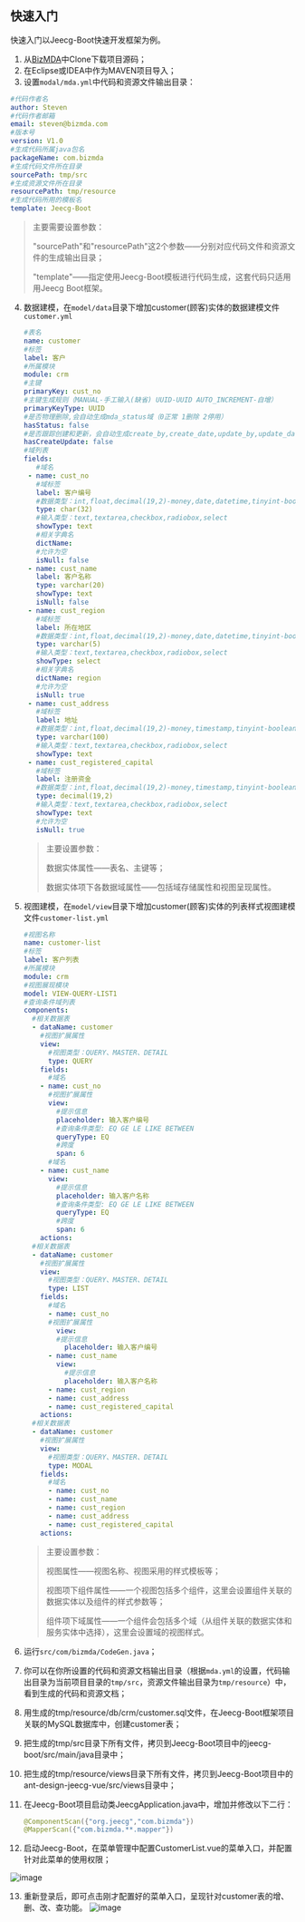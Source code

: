 ## 快速入门
快速入门以Jeecg-Boot快速开发框架为例。

1. 从[BizMDA](https://github.com/szhengye/BizMDA)中Clone下载项目源码；
2. 在Eclipse或IDEA中作为MAVEN项目导入；
3. 设置```modal/mda.yml```中代码和资源文件输出目录：
```yaml
#代码作者名
author: Steven
#代码作者邮箱
email: steven@bizmda.com
#版本号
version: V1.0
#生成代码所属java包名
packageName: com.bizmda
#生成代码文件所在目录
sourcePath: tmp/src
#生成资源文件所在目录
resourcePath: tmp/resource
#生成代码所用的模板名
template: Jeecg-Boot
```
> 主要需要设置参数：
>
> "sourcePath"和"resourcePath"这2个参数——分别对应代码文件和资源文件的生成输出目录；
>
> "template"——指定使用Jeecg-Boot模板进行代码生成，这套代码只适用用Jeecg Boot框架。
4. 数据建模，在`model/data`目录下增加customer(顾客)实体的数据建模文件`customer.yml`

   ```yaml
   #表名
   name: customer
   #标签
   label: 客户
   #所属模块
   module: crm
   #主键
   primaryKey: cust_no
   #主键生成规则（MANUAL-手工输入(缺省) UUID-UUID AUTO_INCREMENT-自增）
   primaryKeyType: UUID
   #是否物理删除,会自动生成mda_status域（0正常 1删除 2停用）
   hasStatus: false
   #是否跟踪创建和更新，会自动生成create_by,create_date,update_by,update_date
   hasCreateUpdate: false
   #域列表
   fields:
      #域名
    - name: cust_no
      #域标签
      label: 客户编号
      #数据类型：int,float,decimal(19,2)-money,date,datetime,tinyint-boolean,varchar(100),char(10),blob
      type: char(32)
      #输入类型：text,textarea,checkbox,radiobox,select
      showType: text
      #相关字典名
      dictName:
      #允许为空
      isNull: false
    - name: cust_name
      label: 客户名称
      type: varchar(20)
      showType: text
      isNull: false
    - name: cust_region
      #域标签
      label: 所在地区
      #数据类型：int,float,decimal(19,2)-money,date,datetime,tinyint-boolean,varchar(100),char(10),blob
      type: varchar(5)
      #输入类型：text,textarea,checkbox,radiobox,select
      showType: select
      #相关字典名
      dictName: region
      #允许为空
      isNull: true
    - name: cust_address
      #域标签
      label: 地址
      #数据类型：int,float,decimal(19,2)-money,timestamp,tinyint-boolean,varchar(100),char(10),blob
      type: varchar(100)
      #输入类型：text,textarea,checkbox,radiobox,select
      showType: text
    - name: cust_registered_capital
      #域标签
      label: 注册资金
      #数据类型：int,float,decimal(19,2)-money,timestamp,tinyint-boolean,varchar(100),char(10),blob
      type: decimal(19,2)
      #输入类型：text,textarea,checkbox,radiobox,select
      showType: text
      #允许为空
      isNull: true
   ```

   > 主要设置参数：
   >
   > 数据实体属性——表名、主键等；
   >
   > 数据实体项下各数据域属性——包括域存储属性和视图呈现属性。

5. 视图建模，在`model/view`目录下增加customer(顾客)实体的列表样式视图建模文件`customer-list.yml`

   ```yaml
   #视图名称
   name: customer-list
   #标签
   label: 客户列表
   #所属模块
   module: crm
   #视图展现模块
   model: VIEW-QUERY-LIST1
   #查询条件域列表
   components:
     #相关数据表
     - dataName: customer
       #视图扩展属性
       view:
         #视图类型：QUERY、MASTER、DETAIL
         type: QUERY
       fields:
         #域名
       - name: cust_no
         #视图扩展属性
         view:
           #提示信息
           placeholder: 输入客户编号
           #查询条件类型: EQ GE LE LIKE BETWEEN
           queryType: EQ
           #跨度
           span: 6
         #域名
       - name: cust_name
         view:
           #提示信息
           placeholder: 输入客户名称
           #查询条件类型: EQ GE LE LIKE BETWEEN
           queryType: EQ
           #跨度
           span: 6
       actions:
     #相关数据表
     - dataName: customer
       #视图扩展属性
       view:
         #视图类型：QUERY、MASTER、DETAIL
         type: LIST
       fields:
         #域名
         - name: cust_no
         #视图扩展属性
           view:
           #提示信息
             placeholder: 输入客户编号
         - name: cust_name
           view:
             #提示信息
             placeholder: 输入客户名称
         - name: cust_region
         - name: cust_address
         - name: cust_registered_capital
       actions:
     #相关数据表
     - dataName: customer
       #视图扩展属性
       view:
         #视图类型：QUERY、MASTER、DETAIL
         type: MODAL
       fields:
         #域名
         - name: cust_no
         - name: cust_name
         - name: cust_region
         - name: cust_address
         - name: cust_registered_capital
       actions:
   ```

   > 主要设置参数：
   >
   > 视图属性——视图名称、视图采用的样式模板等；
   >
   > 视图项下组件属性——一个视图包括多个组件，这里会设置组件关联的数据实体以及组件的样式参数等；
   >
   > 组件项下域属性——一个组件会包括多个域（从组件关联的数据实体和服务实体中选择），这里会设置域的视图样式。

6. 运行```src/com/bizmda/CodeGen.java```；

7. 你可以在你所设置的代码和资源文档输出目录（根据`mda.yml`的设置，代码输出目录为当前项目目录的`tmp/src`，资源文件输出目录为`tmp/resource`）中，看到生成的代码和资源文档；

8. 用生成的tmp/resource/db/crm/customer.sql文件，在Jeecg-Boot框架项目关联的MySQL数据库中，创建customer表；

9. 把生成的tmp/src目录下所有文件，拷贝到Jeecg-Boot项目中的jeecg-boot/src/main/java目录中；

10. 把生成的tmp/resource/views目录下所有文件，拷贝到Jeecg-Boot项目中的ant-design-jeecg-vue/src/views目录中；

11. 在Jeecg-Boot项目启动类JeecgApplication.java中，增加并修改以下二行：

    ```java
    @ComponentScan({"org.jeecg","com.bizmda"})
    @MapperScan({"com.bizmda.**.mapper"})
    ```

12. 启动Jeecg-Boot，在菜单管理中配置CustomerList.vue的菜单入口，并配置针对此菜单的使用权限；

![image](pic/QuickStart1.jpg)


13. 重新登录后，即可点击刚才配置好的菜单入口，呈现针对customer表的增、删、改、查功能。
![image](pic/QuickStart2.jpg)
